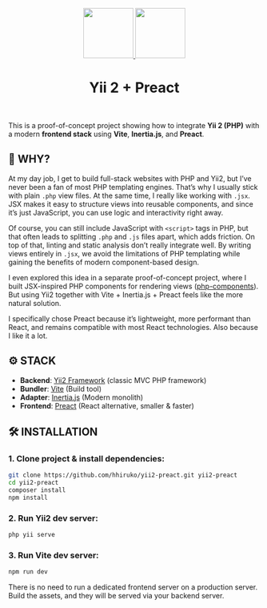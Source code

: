 <p align="center">
    <a href="https://github.com/yiisoft" target="_blank">
        <img src="https://avatars0.githubusercontent.com/u/993323" height="100px">
    </a>
    <a href="https://github.com/preactjs" target="_blank">
        <img src="https://preactjs.com/branding/symbol.png" height="100px">
    </a>
    <h1 align="center">Yii 2 + Preact</h1>
    <br>
</p>

This is a proof-of-concept project showing how to integrate **Yii 2 (PHP)** with a modern **frontend stack** using **Vite**, **Inertia.js**, and **Preact**.

## 🤔 WHY?

At my day job, I get to build full-stack websites with PHP and Yii2, but I’ve never been a fan of most PHP templating engines. That’s why I usually stick with plain `.php` view files. At the same time, I really like working with `.jsx`. JSX makes it easy to structure views into reusable components, and since it’s just JavaScript, you can use logic and interactivity right away.

Of course, you can still include JavaScript with `<script>` tags in PHP, but that often leads to splitting `.php` and `.js` files apart, which adds friction. On top of that, linting and static analysis don’t really integrate well. By writing views entirely in `.jsx`, we avoid the limitations of PHP templating while gaining the benefits of modern component-based design.

I even explored this idea in a separate proof-of-concept project, where I built JSX-inspired PHP components for rendering views ([php-components](https://github.com/hhiruko/php-components)). But using Yii2 together with Vite + Inertia.js + Preact feels like the more natural solution.

I specifically chose Preact because it’s lightweight, more performant than React, and remains compatible with most React technologies. Also because I like it a lot.
## ⚙️ STACK

- **Backend**: [Yii2 Framework](https://www.yiiframework.com/) (classic MVC PHP framework)
- **Bundler**: [Vite](https://vitejs.dev/) (Build tool)
- **Adapter**: [Inertia.js](https://inertiajs.com/) (Modern monolith)
- **Frontend**: [Preact](https://preactjs.com/) (React alternative, smaller & faster)

## 🛠 INSTALLATION

### 1. Clone project & install dependencies:
```sh
git clone https://github.com/hhiruko/yii2-preact.git yii2-preact
cd yii2-preact
composer install
npm install
```

### 2. Run Yii2 dev server:
```sh
php yii serve
```

### 3. Run Vite dev server:
```sh
npm run dev
```

There is no need to run a dedicated frontend server on a production server. Build the assets, and they will be served via your backend server.